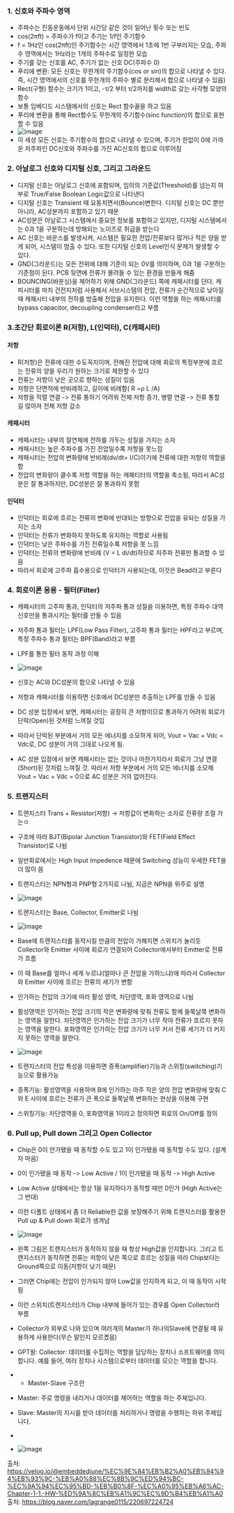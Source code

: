 ### 1. 신호와 주파수 영역

- 주파수는 진동운동에서 단위 시간당 같은 것이 일어난 횟수 또는 빈도
- cos(2πft) = 주파수가 f이고 주기는 1/f인 주기함수
- f = 1Hz인 cos(2πft)인 주기함수는 시간 영역에서 1초에 1번 구부러지는 모습, 주파수 영역에서는 1Hz라는 1개의 주파수로 일정한 모습
- 주기를 갖는 신호를 AC, 주기가 없는 신호 DC(주파수 0)
- 푸리에 변환: 모든 신호는 무한개의 주기함수(cos or sin)의 합으로 나타낼 수 있다. 즉, 시간 영역에서의 신호를 무한개의 주파수 별로 분리해서 합으로 나타낼 수 있음)
- Rect(구형) 함수는 크기가 1이고, -τ/2 부터 τ/2까지를 width로 갖는 사각형 모양의 함수
- 보통 임베디드 시스템에서의 신호는 Rect 함수꼴을 하고 있음
- 푸리에 변환을 통해 Rect함수도 무한개의 주기함수(sinc function)의 합으로 표현할 수 있음
- ![image](https://github.com/user-attachments/assets/74bc4821-176f-48f3-b970-1e29adb1ca15)
- 이 세상 모든 신호는 주기함수의 합으로 나타낼 수 있으며, 주기가 한없이 0에 가까운 저주파인 DC신호와 주파수를 가진 AC신호의 합으로 이루어짐

### 2. 아날로그 신호와 디지털 신호, 그리고 그라운드
- 디지털 신호는 아날로그 신호에 포함되며, 임의의 기준값(Threshold)를 넘는지 여부로 True/False Boolean Logic값으로 나타낸다
- 디지털 신호는 Transient 때 요동치면서(Bounce)변한다. 디지털 신호는 DC 뿐만 아니라, AC성분까지 포함하고 있기 때문
- AC성분은 아날로그 시스템에서 중요한 정보를 포함하고 있지만, 디지털 시스템에서는 0과 1을 구분하는데 방해되는 노이즈로 취급을 받는다
- AC 신호는 바운스를 발생시켜, 시스템은 필요한 전압/전류보다 많거나 적은 양을 받게 되어, 시스템이 멈출 수 있다. 또한 디지털 신호의 Level인식 문제가 발생할 수 있다.
- GND(그라운드)는 모든 전위에 대해 기준이 되는 0V를 의미하며, 0과 1을 구분하는 기준점이 된다. PCB 뒷면에 전류가 몰려들 수 있는 환경을 만들게 해줌
- BOUNCING(바운싱)을 제어하기 위해 GND(그라운드) 쪽에 캐패시터를 단다. 캐피시터를 마치 건전지처럼 사용해서 서브시스템의 전압, 전류가 순간적으로 낮아질 때 캐패시터 내부의 전하를 방출해 전압을 유지한다. 이런 역할을 하는 캐패시터를 bypass capacitor, decoupling condenser라고 부름

### 3.초간단 회로이론 R(저항), L(인덕터), C(캐패시터)

#### 저항
- R(저항)은 전류에 대한 수도꼭지이며, 전해진 전압에 대해 회로의 특정부분에 흐르는 전류의 양을 우리가 원하는 크기로 제한할 수 있다
- 전류는 저항이 낮은 곳으로 향하는 성질이 있음
- 저항은 단면적에 반비례하고, 길이에 비례함( R =ρ L /A)
- 저항을 직렬 연결 -> 전류 통하기 어려워 전체 저항 증가, 병렬 연결 -> 전류 통할 길 많아져 전체 저항 감소

#### 캐패시터
- 캐패시터는 내부의 절연체에 전하를 가두는 성질을 가지는 소자
- 캐패시터는 높은 주파수를 가진 전압일수록 저항을 못느낌
- 캐패시터는 전압의 변화량에 반비례(dv/dt= I/C)이기에 전류에 대한 저항의 역할을 함
- 전압의 변화량이 클수록 저항 역할을 하는 캐패티터의 역할을 축소됨, 따라서 AC성분은 잘 통과하지만, DC성분은 잘 통과하지 못함

#### 인덕터
- 인덕터는 회로에 흐르는 전류의 변화에 반대되는 방향으로 전압을 유돠는 성질을 가지는 소자
- 인덕터는 전류가 변화하지 못하도록 유지하는 역할로 사용됨
- 인덕터는 낮은 주파수를 가진 전류일수록 저항을 못 느낌
- 인덕터는 전류의 변화량에 반비례 (V = L di/dt)하므로 저주파 전류만 통과할 수 있음
- 따라서 회로에 고주파 흡수용으로 인덕터가 사용되는데, 이것은 Bead라고 부른다

### 4. 회로이론 응용 - 필터(Filter)
- 캐패시터의 고주파 통과, 인덕터의 저주파 통과 성질을 이용하면, 특정 주파수 대역 신호만을 통과시키는 필터를 만들 수 있음
- 저주파 통과 필터는 LPF(Low Pass Filter), 고주파 통과 필터는 HPF라고 부르며, 특정 주파수 통과 필터는 BPF(Band)라고 부름
- LPF를 통한 필터 동작 과정 이해

- ![image](https://github.com/user-attachments/assets/516847b7-fd3f-4e5e-a62a-8ff8a40f9169)
- 신호는 AC와 DC성분의 합으로 나타낼 수 있음
- 저항과 캐패시터를 이용하면 신호에서 DC성분만 추출하는 LPF를 만들 수 있음
- DC 성분 입장에서 보면, 캐패시터는 굉장히 큰 저항이므로 통과하기 어려워 회로가 단락(Open)된 것처럼 느껴질 것임
- 따라서 단락된 부분에서 거의 모든 에너지를 소모하게 되어, Vout = Vac + Vdc = Vdc로, DC 성분이 거의 그대로 나오게 됨.
- AC 성분 입장에서 보면 캐패시터는 없는 것이나 마찬가지라서 회로가 그냥 연결(Short)된 것처럼 느껴질 것. 따라서 저항 부분에서 거의 모든 에너지를 소모해 Vout = Vac + Vdc = 0으로 AC 성분은 거의 없어진다.

### 5. 트랜지스터
- 트랜지스터 Trans + Resistor(저항) -> 저항값이 변화하는 소자로 전류량 조절 가는ㅇ
- 구조에 따라  BJT(Bipolar Junction Transistor)와 FET(Field Effect Transistor)로 나뉨
- 일반회로에서는 High Input Impedence 때문에 Switching 성능이 우세한 FET을 더 많이 씀
- 트랜지스터는 NPN형과 PNP형 2가지로 나뉨, 지금은 NPN을 위주로 설명
- ![image](https://github.com/user-attachments/assets/398d28ed-1502-4856-aced-9d563435a05c)
- 트랜지스터는 Base, Collector, Emitter로 나뉨
- ![image](https://github.com/user-attachments/assets/bbfdad35-779c-48a2-b858-f7cbdfdcd462)

- Base에 트랜지스터를 동작시킬 만큼의 전압이 가해지면 스위치가 눌리듯 Collector와 Emitter 사이에 회로가 연결되어 Collector에서부터 Emitter로 전류가 흐름
- 이 때 Base를 얼마나 세게 누르냐(얼마나 큰 전압을 가하느냐)에 따라서 Collector와 Emitter 사이에 흐르는 전류의 세기가 변함
- 인가하는 전압의 크기에 따라 활성 영역, 차단영역, 포화 영역으로 나뉨
- 활성영역은 인가하는 전압 크기의 작은 변화량에 맞춰 전류도 함께 들쭉날쭉 변화하는 영역을 말한다.
  차단영역은 인가하는 전압 크기가 너무 작아 전류가 흐르지 못하는 영역을 말한다.
  포화영역은 인가하는 전압 크기가 너무 커서 전류 세기가 더 커지지 못하는 영역을 말한다.
- ![image](https://github.com/user-attachments/assets/50531bb6-aa3b-4492-88db-3f615f25417e)
- 트랜지스터의 전압 특성을 이용하면 증폭(amplifier)기능과 스위칭(switching)기능으로 활용가능
- 증폭기능:  활성영역을 사용하며 B에 인가하는 아주 작은 양의 전압 변화량에 맞춰 C와 E 사이에 흐르는 전류가 큰 폭으로 들쭉날쭉 변화하는 현상을 이용해 구현
- 스위칭기능: 차단영역을 0, 포화영역을 1이라고 정의하면 회로의 On/Off를 정의

### 6. Pull up, Pull down 그리고 Open Collector
- Chip은 0이 안가됐을 때 동작할 수도 있고 1이 인가됐을 때 동작할 수도 있다. (설계자 마음)
- 0이 인가됐을 때 동작 -> Low Active / 1이 인가됐을 때 동작 -> High Active
- Low Active 상태에서는 항상 1을 유지하다가 동작할 때만 0인가 (High Active는 그 반대)
- 이런 디폴트 상태에서 좀 더 Reliable한 값을 보장해주기 위해 트랜지스터를 활용한 Pull up & Pull down 회로가 생겨남

- ![image](https://github.com/user-attachments/assets/e99e69d2-c909-419b-868a-6a53f8aec87a)
- 왼쪽 그림은 트랜지스터가 동작하지 않을 때 항상 High값을 인지합니다. 그리고 트랜지스터가 동작하면 전류는 저항이 낮은 쪽으로 흐르는 성질을 따라 Chip보다는 Ground쪽으로 이동(저항이 낮기 때문)
- 그러면 Chip에는 전압이 인가되지 않아 Low값을 인지하게 되고, 이 때 동작이 시작됨
- 이런 스위치(트랜지스터)가 Chip 내부에 들어가 있는 경우를 Open Collector라 부름
- Collector가 외부로 나와 있으며 여러개의 Master가 하나의Slave에 연결될 때 유용하게 사용한다(무슨 말인지 모르곘음)
- GPT왈: Collector: 데이터를 수집하는 역할을 담당하는 장치나 소프트웨어를 의미합니다. 예를 들어, 여러 장치나 시스템으로부터 데이터를 모으는 역할을 합니다.
- - Master-Slave 구조란
- Master: 주로 명령을 내리거나 데이터를 제어하는 역할을 하는 주체입니다.
- Slave: Master의 지시를 받아 데이터를 처리하거나 명령을 수행하는 하위 주체입니다.
- 
- ![image](https://github.com/user-attachments/assets/cc1e5bce-d6d6-458e-9aab-d99eff2f5ea0)
 


  
출처: https://velog.io/@embeddedjune/%EC%9E%84%EB%B2%A0%EB%94%94%EB%93%9C-%EB%A0%88%EC%8B%9C%ED%94%BC-%EC%9A%94%EC%95%BD-%EB%B0%8F-%EC%A0%95%EB%A6%AC-Chapter-1-1.-HW-%ED%9A%8C%EB%A1%9C%EC%9D%B4%EB%A1%A0
출처: https://blog.naver.com/lagrange0115/220697224724
